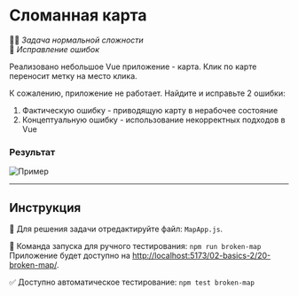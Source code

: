 # Сломанная карта

👷🏻 _Задача нормальной сложности_\
🐞 _Исправление ошибок_

<!--start_statement-->

Реализовано небольшое Vue приложение - карта. Клик по карте переносит метку на место клика.

К сожалению, приложение не работает. Найдите и исправьте 2 ошибки:

1. Фактическую ошибку - приводящую карту в нерабочее состояние
2. Концептуальную ошибку - использование некорректных подходов в Vue

### Результат

<img src="https://i.imgur.com/coSeggb.gif" alt="Пример" />

<!--end_statement-->

---

## Инструкция

📝 Для решения задачи отредактируйте файл: `MapApp.js`.

🚀 Команда запуска для ручного тестирования: `npm run broken-map`\
Приложение будет доступно на
[http://localhost:5173/02-basics-2/20-broken-map/](http://localhost:5173/02-basics-2/20-broken-map/).

✅ Доступно автоматическое тестирование: `npm test broken-map`
